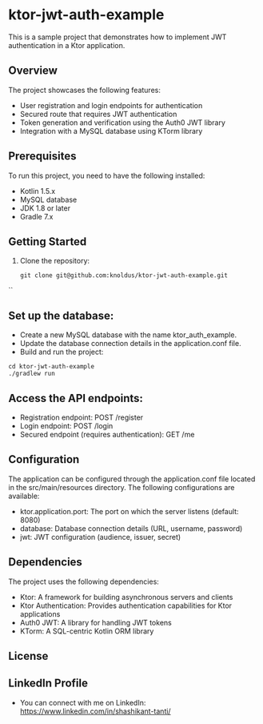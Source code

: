 # ktor-jwt-auth-example


This is a sample project that demonstrates how to implement JWT authentication in a Ktor application.

## Overview

The project showcases the following features:

- User registration and login endpoints for authentication
- Secured route that requires JWT authentication
- Token generation and verification using the Auth0 JWT library
- Integration with a MySQL database using KTorm library

## Prerequisites

To run this project, you need to have the following installed:

- Kotlin 1.5.x
- MySQL database
- JDK 1.8 or later
- Gradle 7.x

## Getting Started

1. Clone the repository:

   ```shell
   git clone git@github.com:knoldus/ktor-jwt-auth-example.git

``


 ##  Set up the database:

- Create a new MySQL database with the name ktor_auth_example.
- Update the database connection details in the application.conf file.
- Build and run the project:

 ``` shell
cd ktor-jwt-auth-example
./gradlew run
```
##  Access the API endpoints:

- Registration endpoint: POST /register
- Login endpoint: POST /login
- Secured endpoint (requires authentication): GET /me
##  Configuration
The application can be configured through the application.conf file located in the src/main/resources directory. The following configurations are available:

* ktor.application.port: The port on which the server listens (default: 8080)
* database: Database connection details (URL, username, password)
* jwt: JWT configuration (audience, issuer, secret)
##  Dependencies
The project uses the following dependencies:

- Ktor: A framework for building asynchronous servers and clients
- Ktor Authentication: Provides authentication capabilities for Ktor applications
- Auth0 JWT: A library for handling JWT tokens
- KTorm: A SQL-centric Kotlin ORM library
## License
## LinkedIn Profile
* You can connect with me on LinkedIn: https://www.linkedin.com/in/shashikant-tanti/
